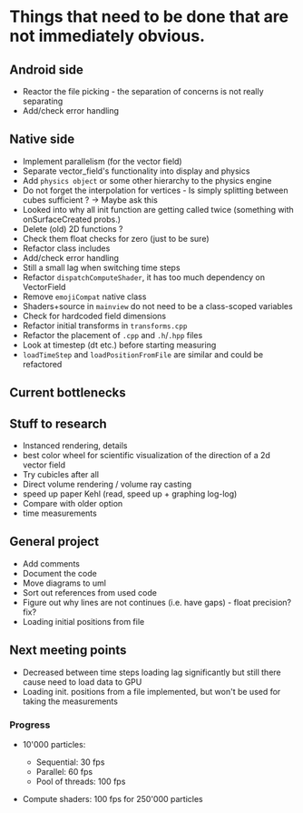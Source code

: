 # Things that need to be done that are not immediately obvious.

## Android side
- Reactor the file picking - the separation of concerns is not really separating
- Add/check error handling

## Native side
- Implement parallelism (for the vector field)
- Separate vector_field's functionality into display and physics
- Add `physics object` or some other hierarchy to the physics engine
- Do not forget the interpolation for vertices - Is simply splitting between cubes sufficient ? -> Maybe ask this
- Looked into why all init function are getting called twice (something with onSurfaceCreated probs.)
- Delete (old) 2D functions ?
- Check them float checks for zero (just to be sure)
- Refactor class includes
- Add/check error handling
- Still a small lag when switching time steps
- Refactor `dispatchComputeShader`, it has too much dependency on VectorField
- Remove `emojiCompat` native class
- Shaders+source in `mainview` do not need to be a class-scoped variables
- Check for hardcoded field dimensions
- Refactor initial transforms in `transforms.cpp`
- Refactor the placement of `.cpp` and `.h`/`.hpp` files
- Look at timestep (dt etc.) before starting measuring
- `loadTimeStep` and `loadPositionFromFile` are similar and could be refactored

## Current bottlenecks


## Stuff to research
- Instanced rendering, details
- best color wheel for scientific visualization of the direction of a 2d vector field
- Try cubicles after all
- Direct volume rendering / volume ray casting
- speed up paper Kehl (read, speed up + graphing log-log)
- Compare with older option
- time measurements


## General project
- Add comments
- Document the code
- Move diagrams to uml
- Sort out references from used code
- Figure out why lines are not continues (i.e. have gaps) - float precision? fix?
- Loading initial positions from file

## Next meeting points
- Decreased between time steps loading lag significantly but still there cause need to load data to GPU
- Loading init. positions from a file implemented, but won't be used for taking the measurements

### Progress
- 10'000 particles:
  - Sequential: 30 fps
  - Parallel: 60 fps
  - Pool of threads: 100 fps
  
- Compute shaders: 100 fps for 250'000 particles
